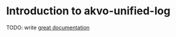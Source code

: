 # Introduction to akvo-unified-log

TODO: write [great documentation](http://jacobian.org/writing/what-to-write/)
